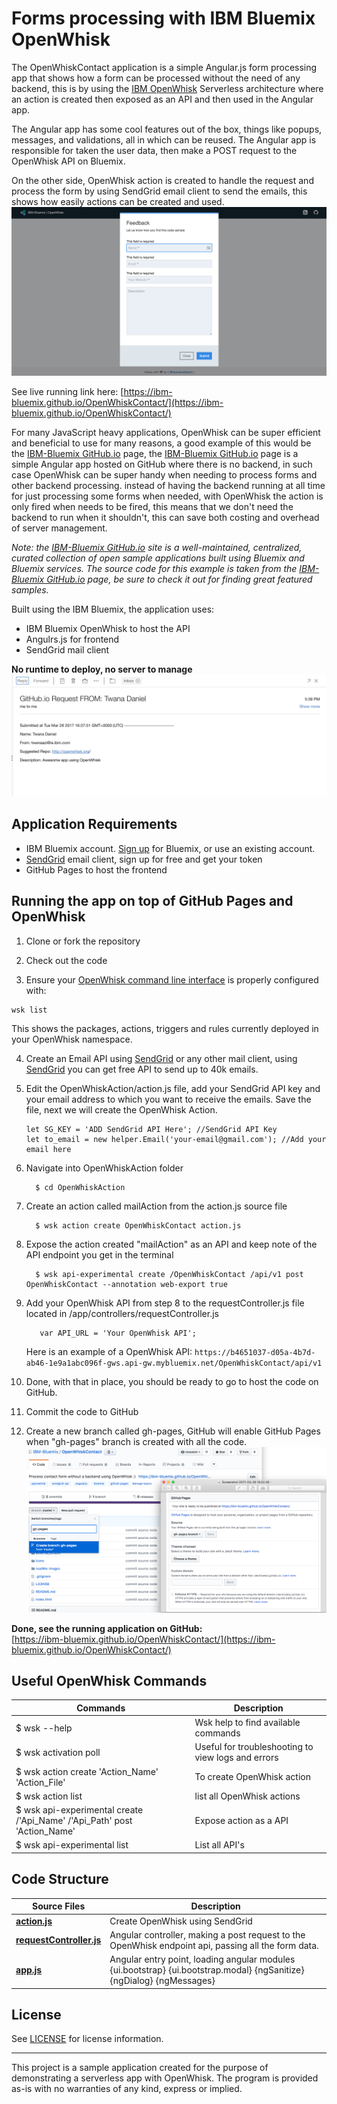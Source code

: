 # Forms processing with IBM Bluemix OpenWhisk

The OpenWhiskContact application is a simple Angular.js form processing app that shows how a form can be processed without the need of any backend, this is by using the [IBM OpenWhisk](http://openwhisk.org/) Serverless architecture where an action is created then exposed as an API and then used in the Angular app.

The Angular app has some cool features out of the box, things like popups, messages, and validations, all in which can be reused. The Angular app is responsible for taken the user data, then make a POST request to the OpenWhisk API on Bluemix.

On the other side, OpenWhisk action is created to handle the request and process the form by using SendGrid email client to send the emails, this shows how easily actions can be created and used. 
![](./readMe-images/app.png)  


See live running link here: [https://ibm-bluemix.github.io/OpenWhiskContact/](https://ibm-bluemix.github.io/OpenWhiskContact/)

For many JavaScript heavy applications, OpenWhisk can be super efficient and beneficial to use for many reasons, a good example of this would be the [IBM-Bluemix GitHub.io](https://ibm-bluemix.github.io/) page, the [IBM-Bluemix GitHub.io](https://ibm-bluemix.github.io/) page is a simple Angular app hosted on GitHub where there is no backend, in such case OpenWhisk can be super handy when needing to process forms and other backend processing. instead of having the backend running at all time for just processing some forms when needed, with OpenWhisk the action is only fired when needs to be fired, this means that we don't need the backend to run when it shouldn't, this can save both costing and overhead of server management. 

_Note: the [IBM-Bluemix GitHub.io](https://ibm-bluemix.github.io/) site is a well-maintained, centralized, curated collection of open sample applications built using Bluemix and Bluemix services.
The source code for this example is taken from the [IBM-Bluemix GitHub.io](https://ibm-bluemix.github.io/) page, be sure to check it out for finding great featured samples._



Built using the IBM Bluemix, the application uses:
- IBM Bluemix OpenWhisk to host the API 
- Angulrs.js for frontend  
- SendGrid mail client  

**No runtime to deploy, no server to manage**
![](./readMe-images/email.png)   


## Application Requirements
- IBM Bluemix account. [Sign up](https://console.ng.bluemix.net/registration/?target=%2Fdashboard%2Fapps) for Bluemix, or use an existing account.
- [SendGrid](https://sendgrid.com/) email client, sign up for free and get your token  
- GitHub Pages to host the frontend

## Running the app on top of GitHub Pages and OpenWhisk

  1. Clone or fork the repository 

  2. Check out the code

  3. Ensure your [OpenWhisk command line interface](https://console.ng.bluemix.net/openwhisk/cli) is properly configured with:

  ```
  wsk list
  ```

  This shows the packages, actions, triggers and rules currently deployed in your OpenWhisk namespace.
  
  
  4. Create an Email API using [SendGrid](https://sendgrid.com/) or any other mail client, using [SendGrid](https://sendgrid.com/) you can get free API to send up to 40k emails.
  5. Edit the OpenWhiskAction/action.js file, add your SendGrid API key and your email address to which you want to receive the emails. Save the file, next we will create the OpenWhisk Action.
      ```
      let SG_KEY = 'ADD SendGrid API Here'; //SendGrid API Key
      let to_email = new helper.Email('your-email@gmail.com'); //Add your email here
      ```
  6. Navigate into OpenWhiskAction folder
      ```
        $ cd OpenWhiskAction
      ```
  7. Create an action called mailAction from the action.js source file
      ```
        $ wsk action create OpenWhiskContact action.js
      ```      
  8. Expose the action created "mailAction" as an API and keep note of the API endpoint you get in the terminal 
      ```
        $ wsk api-experimental create /OpenWhiskContact /api/v1 post OpenWhiskContact --annotation web-export true
      ``` 
  9. Add your OpenWhisk API from step 8 to the requestController.js file located in /app/controllers/requestController.js
      ```
         var API_URL = 'Your OpenWhisk API';
      ``` 
      Here is an example of a OpenWhisk API: `https://b4651037-d05a-4b7d-ab46-1e9a1abc096f-gws.api-gw.mybluemix.net/OpenWhiskContact/api/v1`
    
  10. Done, with that in place, you should be ready to go to host the code on GitHub.
  11. Commit the code to GitHub
  12. Create a new branch called gh-pages, GitHub will enable GitHub Pages when "gh-pages" branch is created with all the code.
      ![](readMe-images/githubFull.png) 
  
   **Done, see the running application on GitHub:**  
   [https://ibm-bluemix.github.io/OpenWhiskContact/](https://ibm-bluemix.github.io/OpenWhiskContact/)

## Useful OpenWhisk Commands
| Commands | Description |
| ---- | ----------- |
|$ wsk --help| Wsk help to find available commands |
|$ wsk activation poll| Useful for troubleshooting to view logs and errors  |
|$ wsk action create 'Action_Name' 'Action_File'| To create OpenWhisk action |
|$ wsk action list| list all OpenWhisk actions |
|$ wsk api-experimental create /'Api_Name' /'Api_Path' post 'Action_Name'| Expose action as a API  |
|$ wsk api-experimental list| List all API's |




## Code Structure

| Source Files | Description |
| ---- | ----------- |
|[**action.js**](OpenWhiskAction/action.js)| Create OpenWhisk using SendGrid |
|[**requestController.js**](app/controllers/requestController.js)| Angular controller, making a post request to the OpenWhisk endpoint api, passing all the form data. |
|[**app.js**](app/app.js)| Angular entry point, loading angular modules {ui.bootstrap} {ui.bootstrap.modal} {ngSanitize} {ngDialog} {ngMessages} |


## License

See [LICENSE](LICENSE) for license information.

---

This project is a sample application created for the purpose of demonstrating a serverless app with OpenWhisk. The program is provided as-is with no warranties of any kind, express or implied.

[bluemix_signup_url]: https://console.ng.bluemix.net/?cm_mmc=GitHubReadMe